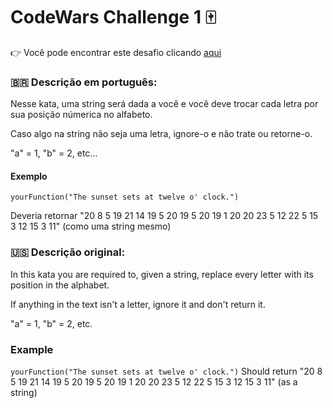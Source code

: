 # CodeWars Challenge 1 :mahjong:

:point_right: Você pode encontrar este desafio clicando [aqui](https://www.codewars.com/kata/546f922b54af40e1e90001da)

### :brazil: Descrição em português:

Nesse kata, uma string será dada a você e você deve trocar cada letra por sua posição númerica no alfabeto.

Caso algo na string não seja uma letra, ignore-o e não trate ou retorne-o.

"a" = 1, "b" = 2, etc...

#### Exemplo

`yourFunction("The sunset sets at twelve o' clock.")`

Deveria retornar "20 8 5 19 21 14 19 5 20 19 5 20 19 1 20 20 23 5 12 22 5 15 3 12 15 3 11" (como uma string mesmo)

### :us: Descrição original:

In this kata you are required to, given a string, replace every letter with its position in the alphabet.

If anything in the text isn't a letter, ignore it and don't return it.

"a" = 1, "b" = 2, etc.

### Example

`yourFunction("The sunset sets at twelve o' clock.")`
Should return "20 8 5 19 21 14 19 5 20 19 5 20 19 1 20 20 23 5 12 22 5 15 3 12 15 3 11" (as a string)
